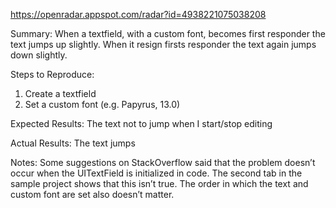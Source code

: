 https://openradar.appspot.com/radar?id=4938221075038208

Summary:
When a textfield, with a custom font, becomes first responder the text jumps up slightly. When it resign firsts responder the text again jumps down slightly.

Steps to Reproduce:
1. Create a textfield
2. Set a custom font (e.g. Papyrus, 13.0)

Expected Results:
The text not to jump when I start/stop editing

Actual Results:
The text jumps

Notes:
Some suggestions on StackOverflow said that the problem doesn’t occur when the UITextField is initialized in code. The second tab in the sample project shows that this isn’t true. The order in which the text and custom font are set also doesn’t matter.